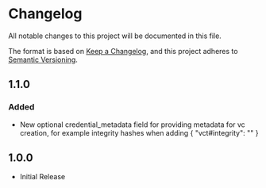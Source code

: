# Changelog

All notable changes to this project will be documented in this file.

The format is based on [Keep a Changelog](https://keepachangelog.com/en/1.1.0/),
and this project adheres to [Semantic Versioning](https://semver.org/spec/v2.0.0.html).

## 1.1.0

### Added

- New optional credential_metadata field for providing metadata for vc creation, for example integrity hashes when adding { "vct#integrity": "<subresource integrity hash>" }

## 1.0.0

- Initial Release